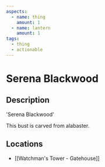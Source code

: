 ```yaml
---
aspects:
  - name: thing
    amount: 1
  - name: lantern
    amount: 1
tags:
  - thing
  - actionable
---
```


# Serena Blackwood

## Description
'Serena Blackwood'

This bust is carved from alabaster.
## Locations
- [[Watchman's Tower - Gatehouse]]
